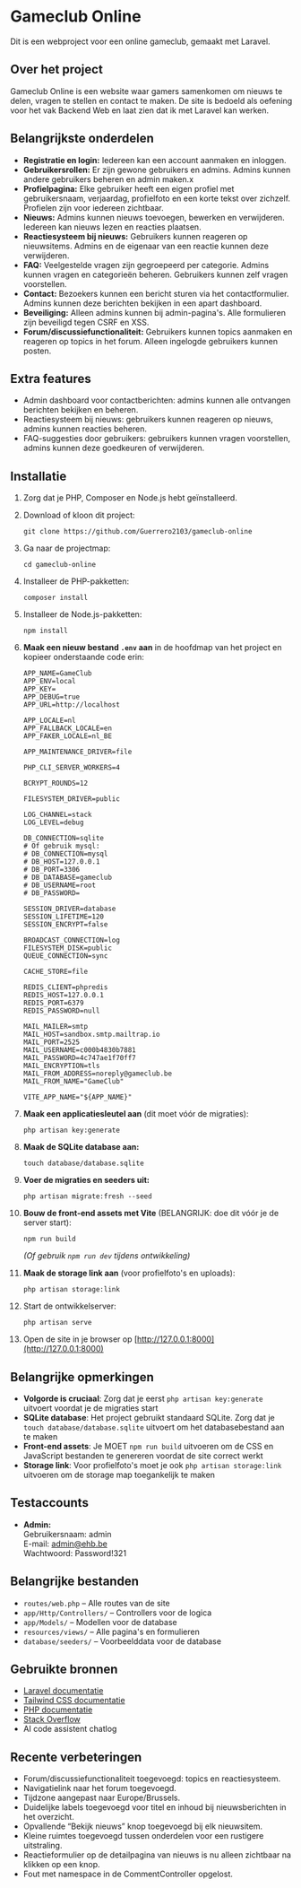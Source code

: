 # Gameclub Online

Dit is een webproject voor een online gameclub, gemaakt met Laravel.

## Over het project

Gameclub Online is een website waar gamers samenkomen om nieuws te delen, vragen te stellen en contact te maken. De site is bedoeld als oefening voor het vak Backend Web en laat zien dat ik met Laravel kan werken.

## Belangrijkste onderdelen

- **Registratie en login:** Iedereen kan een account aanmaken en inloggen.
- **Gebruikersrollen:** Er zijn gewone gebruikers en admins. Admins kunnen andere gebruikers beheren en admin maken.x
- **Profielpagina:** Elke gebruiker heeft een eigen profiel met gebruikersnaam, verjaardag, profielfoto en een korte tekst over zichzelf. Profielen zijn voor iedereen zichtbaar.
- **Nieuws:** Admins kunnen nieuws toevoegen, bewerken en verwijderen. Iedereen kan nieuws lezen en reacties plaatsen.
- **Reactiesysteem bij nieuws:** Gebruikers kunnen reageren op nieuwsitems. Admins en de eigenaar van een reactie kunnen deze verwijderen.
- **FAQ:** Veelgestelde vragen zijn gegroepeerd per categorie. Admins kunnen vragen en categorieën beheren. Gebruikers kunnen zelf vragen voorstellen.
- **Contact:** Bezoekers kunnen een bericht sturen via het contactformulier. Admins kunnen deze berichten bekijken in een apart dashboard.
- **Beveiliging:** Alleen admins kunnen bij admin-pagina's. Alle formulieren zijn beveiligd tegen CSRF en XSS.
- **Forum/discussiefunctionaliteit:** Gebruikers kunnen topics aanmaken en reageren op topics in het forum. Alleen ingelogde gebruikers kunnen posten.

## Extra features

- Admin dashboard voor contactberichten: admins kunnen alle ontvangen berichten bekijken en beheren.
- Reactiesysteem bij nieuws: gebruikers kunnen reageren op nieuws, admins kunnen reacties beheren.
- FAQ-suggesties door gebruikers: gebruikers kunnen vragen voorstellen, admins kunnen deze goedkeuren of verwijderen.

## Installatie

1. Zorg dat je PHP, Composer en Node.js hebt geïnstalleerd.
2. Download of kloon dit project:
   ```
   git clone https://github.com/Guerrero2103/gameclub-online
   ```
3. Ga naar de projectmap:
   ```
   cd gameclub-online
   ```
4. Installeer de PHP-pakketten:
   ```
   composer install
   ```
5. Installeer de Node.js-pakketten:
   ```
   npm install
   ```
6. **Maak een nieuw bestand `.env` aan** in de hoofdmap van het project en kopieer onderstaande code erin:

   ```
   APP_NAME=GameClub
   APP_ENV=local
   APP_KEY=
   APP_DEBUG=true
   APP_URL=http://localhost

   APP_LOCALE=nl
   APP_FALLBACK_LOCALE=en
   APP_FAKER_LOCALE=nl_BE

   APP_MAINTENANCE_DRIVER=file

   PHP_CLI_SERVER_WORKERS=4

   BCRYPT_ROUNDS=12

   FILESYSTEM_DRIVER=public

   LOG_CHANNEL=stack
   LOG_LEVEL=debug

   DB_CONNECTION=sqlite
   # Of gebruik mysql:
   # DB_CONNECTION=mysql
   # DB_HOST=127.0.0.1
   # DB_PORT=3306
   # DB_DATABASE=gameclub
   # DB_USERNAME=root
   # DB_PASSWORD=

   SESSION_DRIVER=database
   SESSION_LIFETIME=120
   SESSION_ENCRYPT=false

   BROADCAST_CONNECTION=log
   FILESYSTEM_DISK=public
   QUEUE_CONNECTION=sync

   CACHE_STORE=file

   REDIS_CLIENT=phpredis
   REDIS_HOST=127.0.0.1
   REDIS_PORT=6379
   REDIS_PASSWORD=null

   MAIL_MAILER=smtp
   MAIL_HOST=sandbox.smtp.mailtrap.io
   MAIL_PORT=2525
   MAIL_USERNAME=c000b4830b7881
   MAIL_PASSWORD=4c747ae1f70ff7   
   MAIL_ENCRYPTION=tls
   MAIL_FROM_ADDRESS=noreply@gameclub.be
   MAIL_FROM_NAME="GameClub"

   VITE_APP_NAME="${APP_NAME}"
   ```

7. **Maak een applicatiesleutel aan** (dit moet vóór de migraties):
   ```
   php artisan key:generate
   ```
8. **Maak de SQLite database aan:**
   ```
   touch database/database.sqlite
   ```
9. **Voer de migraties en seeders uit:**
   ```
   php artisan migrate:fresh --seed
   ```
10. **Bouw de front-end assets met Vite** (BELANGRIJK: doe dit vóór je de server start):
    ```
    npm run build
    ```
    *(Of gebruik `npm run dev` tijdens ontwikkeling)*

11. **Maak de storage link aan** (voor profielfoto's en uploads):
    ```
    php artisan storage:link
    ```

12. Start de ontwikkelserver:
    ```
    php artisan serve
    ```
13. Open de site in je browser op [http://127.0.0.1:8000](http://127.0.0.1:8000)

## Belangrijke opmerkingen

- **Volgorde is cruciaal**: Zorg dat je eerst `php artisan key:generate` uitvoert voordat je de migraties start
- **SQLite database**: Het project gebruikt standaard SQLite. Zorg dat je `touch database/database.sqlite` uitvoert om het databasebestand aan te maken
- **Front-end assets**: Je MOET `npm run build` uitvoeren om de CSS en JavaScript bestanden te genereren voordat de site correct werkt
- **Storage link**: Voor profielfoto's moet je ook `php artisan storage:link` uitvoeren om de storage map toegankelijk te maken

## Testaccounts

- **Admin:**  
  Gebruikersnaam: admin  
  E-mail: admin@ehb.be  
  Wachtwoord: Password!321

## Belangrijke bestanden

- `routes/web.php` – Alle routes van de site
- `app/Http/Controllers/` – Controllers voor de logica
- `app/Models/` – Modellen voor de database
- `resources/views/` – Alle pagina's en formulieren
- `database/seeders/` – Voorbeelddata voor de database

## Gebruikte bronnen

- [Laravel documentatie](https://laravel.com/docs)
- [Tailwind CSS documentatie](https://tailwindcss.com/docs)
- [PHP documentatie](https://www.php.net/docs)
- [Stack Overflow](https://stackoverflow.com/)
- AI code assistent chatlog

## Recente verbeteringen

- Forum/discussiefunctionaliteit toegevoegd: topics en reactiesysteem.
- Navigatielink naar het forum toegevoegd.
- Tijdzone aangepast naar Europe/Brussels.
- Duidelijke labels toegevoegd voor titel en inhoud bij nieuwsberichten in het overzicht.
- Opvallende “Bekijk nieuws” knop toegevoegd bij elk nieuwsitem.
- Kleine ruimtes toegevoegd tussen onderdelen voor een rustigere uitstraling.
- Reactieformulier op de detailpagina van nieuws is nu alleen zichtbaar na klikken op een knop.
- Fout met namespace in de CommentController opgelost.
